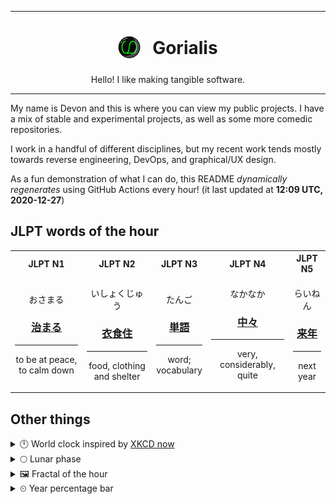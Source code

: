 ***

<h1 align="center">
<sub>
    <img src="readme/resources/avatar.png" height="36">
</sub>
&nbsp;
Gorialis
</h1>
<p align="center">
Hello! I like making tangible software.
</p>

***

My name is Devon and this is where you can view my public projects. I have a mix of stable and experimental projects, as well as some more comedic repositories.

I work in a handful of different disciplines, but my recent work tends mostly towards reverse engineering, DevOps, and graphical/UX design.

As a fun demonstration of what I can do, this README *dynamically regenerates* using GitHub Actions every hour! (it last updated at **12:09 UTC, 2020-12-27**)

<h2>JLPT words of the hour</h2>
<table>
    <tr>
        <th>JLPT N1</th>
        <th>JLPT N2</th>
        <th>JLPT N3</th>
        <th>JLPT N4</th>
        <th>JLPT N5</th>
    </tr>
    <tr>
        <td>
            <p align="center">おさまる</p>
            <h3 align="center"><b><a href="https://jisho.org/search/%E6%B2%BB%E3%81%BE%E3%82%8B">治まる</a></b></h3>
            <hr>
            <p align="center">to be at peace,<wbr> to calm down</p>
        </td>
        <td>
            <p align="center">いしょくじゅう</p>
            <h3 align="center"><b><a href="https://jisho.org/search/%E8%A1%A3%E9%A3%9F%E4%BD%8F">衣食住</a></b></h3>
            <hr>
            <p align="center">food,<wbr> clothing and shelter</p>
        </td>
        <td>
            <p align="center">たんご</p>
            <h3 align="center"><b><a href="https://jisho.org/search/%E5%8D%98%E8%AA%9E">単語</a></b></h3>
            <hr>
            <p align="center">word;<br> vocabulary</p>
        </td>
        <td>
            <p align="center">なかなか</p>
            <h3 align="center"><b><a href="https://jisho.org/search/%E4%B8%AD%E3%80%85">中々</a></b></h3>
            <hr>
            <p align="center">very,<wbr> considerably,<wbr> quite</p>
        </td>
        <td>
            <p align="center">らいねん</p>
            <h3 align="center"><b><a href="https://jisho.org/search/%E6%9D%A5%E5%B9%B4">来年</a></b></h3>
            <hr>
            <p align="center">next year</p>
        </td>
    </tr>
</table>

<h2>Other things</h2>
<details>
<summary>🕛  World clock inspired by <a href="https://xkcd.com/now">XKCD now</a></summary>

> <img src="generated/now.png" width="512">

</details>
<details>
<summary>🌕 Lunar phase</summary>

The moon is approximately 45.48% through its phase (Full Moon).

</details>
<details>
<summary>&#x1f5bc; Fractal of the hour</summary>

> <img src="generated/fractal.png" width="512">

</details>
<details>
<summary>&#x23f2; Year percentage bar</summary>
<pre><code>2020 [███████████████████▁] 98.77%</code></pre>
</details>
